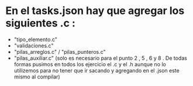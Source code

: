 
# En el tasks.json hay que agregar los siguientes .c :

- "tipo_elemento.c"
- "validaciones.c"
- "pilas_arreglos.c" / "pilas_punteros.c"
- "pilas_auxiliar.c" (solo es necesario para el punto 2 , 5 , 6 y 8 . De todas formas pusimos en todos los ejercicio el .c y el .h aunque no lo utilizemos para no tener que ir sacando y agregando en el .json este mismo al compilar)
